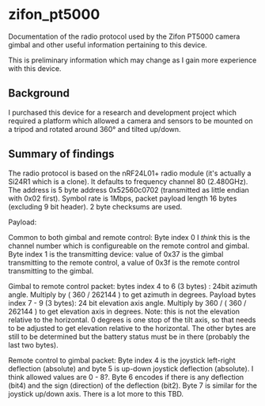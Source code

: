 # zifon_pt5000
Documentation of the radio protocol used by the Zifon PT5000 camera gimbal and other useful information pertaining to this device.

This is preliminary information which may change as I gain more experience with this device. 

## Background

I purchased this device for a research and development project which required a platform which allowed a camera and sensors to be mounted on a tripod and rotated around 360° and tilted up/down.

## Summary of findings

The radio protocol is based on the nRF24L01+ radio module (it's actually a Si24R1 which is a clone). It defaults to frequency channel 80 (2.480GHz). The address is 5 byte address 0x52560c0702 (transmitted as little endian with 0x02 first). Symbol rate is 1Mbps, packet payload length 16 bytes (excluding 9 bit header). 2 byte checksums are used.

Payload:

Common to both gimbal and remote control: Byte index 0 I *think* this is the channel number which is configureable on the remote control and gimbal. Byte index 1 is the transmitting device: value of 0x37 is the gimbal transmitting to the remote control, a value of 0x3f is the remote control transmitting to the gimbal.

Gimbal to remote control packet:  bytes index 4 to 6 (3 bytes) : 24bit azimuth angle. Multiply by ( 360 / 262144 ) to get azimuth in degrees. Payload bytes index 7 - 9 (3 bytes): 24 bit elevation axis angle.  Multiply by 360 /  ( 360 / 262144 ) to get elevation axis in degrees. Note: this is not the elevation relative to the horizontal.  0 degrees is one stop of the tilt axis, so that needs to be adjusted to get elevation relative to the horizontal.  The other bytes are still to be determined but the battery status must be in there (probably the last two bytes).

Remote control to gimbal packet:  Byte index 4 is the joystick left-right deflection (absolute) and byte 5 is up-down joystick deflection (absolute). I think allowed values are 0 - 8?. Byte 6 encodes if there is any deflection (bit4) and the sign (direction) of the deflection (bit2). Byte 7 is similar for the joystick up/down axis. There is a lot more to this TBD.
